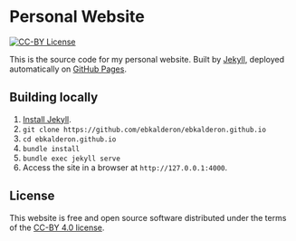 # Personal Website

[![CC-BY License][badge]][license]

[badge]: https://img.shields.io/badge/license-CC--BY-blue.svg
[license]: https://creativecommons.org/licenses/by/4.0/

This is the source code for my personal website. Built by [Jekyll], deployed
automatically on [GitHub Pages].

[Jekyll]: https://jekyllrb.com/docs/installation/
[GitHub Pages]: https://pages.github.com/

## Building locally

1. [Install Jekyll](https://jekyllrb.com/docs/installation/).
2. `git clone https://github.com/ebkalderon/ebkalderon.github.io`
3. `cd ebkalderon.github.io`
4. `bundle install`
5. `bundle exec jekyll serve`
6. Access the site in a browser at `http://127.0.0.1:4000`.

## License

This website is free and open source software distributed under the terms of the
[CC-BY 4.0 license](https://creativecommons.org/licenses/by/4.0/).
